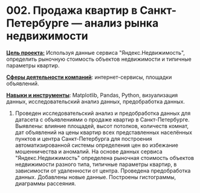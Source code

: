 # 002. Продажа квартир в Санкт-Петербурге — анализ рынка недвижимости

<b><u>Цель проекта:</b></u> Используя данные сервиса "Яндекс.Недвижимость", определить рыночную стоимость объектов недвижимости и типичные параметры квартир.

<b><u>Сферы деятельности компаний</b></u>: интернет-сервисы, площадки объявлений.

<b><u>Навыки и инструменты</b></u>: Matplotlib, Pandas, Python, визуализация данных, исследовательский анализ данных, предобработка данных.


1. Проведен исследовательский анализ и предобработка данных для датасета с объявлениями о продаже квартир в Санкт-Петербурге. 
Выявлены: влияние площадей, высот потолков, количеств комнат, дат объявлений на цены квартир всех представленных населённых пунктов и центра Санкт-Петербурга для построения автоматизированной системы определения цен во избежание мошенничества и аномалий.
На основе данных сервиса "Яндекс.Недвижимость" определена рыночная стоимость объектов недвижимости разного типа, типичные параметры квартир, в зависимости от удаленности от центра. Проведена предобработка данных. Добавлены новые данные.
Построены гистограммы, диаграммы рассеяния.
